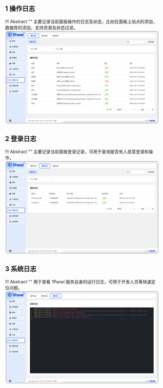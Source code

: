 ## 1 操作日志

!!! Abstract ""
    主要记录当前面板操作的日志及状态，比如在面板上站点的添加，数据库的添加，支持资源及状态过滤。
![img.png](../img/logs/操作日志.png)

## 2 登录日志

!!! Abstract ""
    主要记录当前面板登录记录，可用于查询是否有人恶意登录和操作。
![img.png](../img/logs/登录日志.png)

## 3 系统日志

!!! Abstract ""
    用于查看 1Panel 服务自身的运行日志，可用于开发人员等快速定位问题。
![img.png](../img/logs/系统日志.png)
